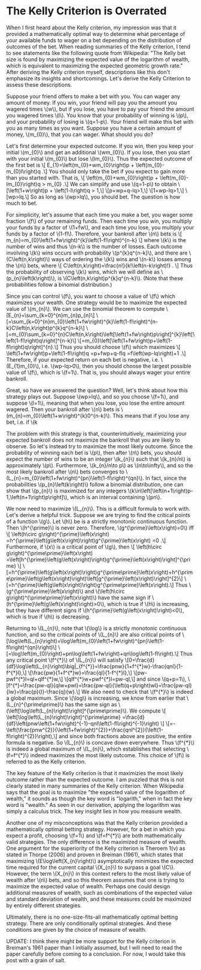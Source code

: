 <html>
<head>
  <meta charset="utf-8">
  <meta name="viewport" content="width=device-width">
  <title>The Kelly Criterion is Overrated</title>
  <script src="https://polyfill.io/v3/polyfill.min.js?features=es6"></script>
  <script id="MathJax-script" async
          src="https://cdn.jsdelivr.net/npm/mathjax@3/es5/tex-mml-chtml.js">
  </script>
</head>
<body>
  <h1>
    The Kelly Criterion is Overrated
  </h1>
  <p>
    When I first heard about the Kelly criterion, my impression was that it provided a mathematically optimal way to determine what percentage of your available funds to wager on a bet depending on the distribution of outcomes of the bet. When reading summaries of the Kelly criterion, I tend to see statements like the following quote from Wikipedia: "The Kelly bet size is found by maximizing the expected value of the logarithm of wealth, which is equivalent to maximizing the expected geometric growth rate." After deriving the Kelly criterion myself, descriptions like this don't emphasize its insights and shortcomings. Let's derive the Kelly Criterion to assess these descriptions.
  </p>
  <p>
    Suppose your friend offers to make a bet with you. You can wager any amount of money. If you win, your friend will pay you the amount you wagered times \(w\), but if you lose, you have to pay your friend the amount you wagered times \(l\). You know that your probability of winning is \(p\), and your probability of losing is \(q=1-p\). Your friend will make this bet with you as many times as you want. Suppose you have a certain amount of money, \(m_{0}\), that you can wager. What should you do?
  </p>
  <p>
    Let's first determine your expected outcome. If you win, then you keep your initial \(m_{0}\) and get an additional \(wm_{0}\). If you lose, then you start with your initial \(m_{0}\) but lose \(lm_{0}\). Thus the expected outcome of the first bet is
    \[
    E_{1}=\left(m_{0}+wm_{0}\right)p + \left(m_{0}-m_{0}l\right)q
    .\]
  You should only take the bet if you expect to gain more than you started with. That is,
    \[
    \left(m_{0}+wm_{0}\right)p + \left(m_{0}-lm_{0}\right)q > m_{0}
    .\]
  We can simplify and use \(q=1-p\) to obtain
    \[\left(1+w\right)p + \left(1-l\right)q > 1,\]
    \[p+wp+q-lq>1,\]
    \[1+wp-lq>1,\]
    \[wp>lq.\]
  So as long as \(wp>lq\), you should bet. The question is how much to bet.
  </p>
  <p>
    For simplicity, let's assume that each time you make a bet, you wager some fraction \(f\) of your remaining funds. Then each time you win, you multiply your funds by a factor of \(1+fw\), and each time you lose, you multiply your funds by a factor of \(1-fl\). Therefore, your bankroll after \(n\) bets is
    \[
    m_{n}=m_{0}\left(1+fw\right)^{k}\left(1-fl\right)^{n-k}
    \]
  where \(k\) is the number of wins and thus \(n-k\) is the number of losses. Each outcome involving \(k\) wins occurs with probability \(p^{k}q^{n-k}\), and there are \(C\left(n,k\right)\) ways of ordering the \(k\) wins and \(n-k\) losses among the \(n\) bets, where
    \[
    C\left(n,k\right)=\frac{n!}{k!\left(n-k\right)!}
    .
    \]
  Thus the probability of observing \(k\) wins, which we will define as \(p_{n}\left(k\right)\), is \(C\left(n,k\right)p^{k}q^{n-k}\). (Note that these probabilities follow a binomial distribution.)
  </p>
  <p>
    Since you can control \(f\), you want to choose a value of \(f\) which maximizes your wealth. One strategy would be to maximize the expected value of \(m_{n}\). We can use the binomial theorem to compute
    \[E_{n}=\sum_{k=0}^{n}m_{n}p_{n}\]
    \[=\sum_{k=0}^{n}m_{0}\left(1+fw\right)^{k}\left(1-fl\right)^{n-k}C\left(n,k\right)p^{k}q^{n-k}\]
    \[=m_{0}\sum_{k=0}^{n}C\left(n,k\right)\left[\left(1+fw\right)p\right]^{k}\left[\left(1-fl\right)q\right]^{n-k}\]
    \[=m_{0}\left[\left(1+fw\right)p+\left(1-fl\right)q\right]^{n}.\]
  Thus you should choose \(f\) which maximizes
    \[
    \left(1+fw\right)p+\left(1-fl\right)q
    =p+fwp+q-flq
    =f\left(wp-lq\right)+1
    .\]
  Therefore, if your expected return on each bet is negative, i.e. \(E_{1}<m_{0}\), i.e. \(wp<lq\), i.e. \(wp-lq<0\), then the coefficient of \(f\) above is negative, and so you should choose the smallest possible value of \(f\), which is \(f=0\). That is, you should not take the bet. This is consistent with our previous findings. However, if your expected return on each bet is positive, i.e. \(E_{1}>m_{0}\), i.e. \(wp-lq>0\), then you should choose the largest possible value of \(f\), which is \(f=1\). That is, you should always wager your entire bankroll.
  </p>
  <p>
    Great, so have we answered the question? Well, let's think about how this strategy plays out. Suppose \(wp>lq\), and so you choose \(f=1\), and suppose \(l=1\), meaning that when you lose, you lose the entire amount wagered. Then your bankroll after \(n\) bets is \(m_{n}=m_{0}\left(1+w\right)^{k}0^{n-k}\). This means that if you lose any bet, i.e. if \(k<n\), then \(m_{n}=0\), which means that you are broke. Since the probability of losing at least one of \(n\) bets is \(1-p^{n}\), which converges to \(1\) as \(n\to\infty\), you will go broke at some point with probability \(1\). So choosing \(l=1\) simultaneously maximizes your expected bankroll and guarantees that your bankroll will eventually diverge from this expected bankroll.
  </p>
  <p>
    The problem with this strategy is that, counterintuitively, maximizing your expected bankroll does not maximize the bankroll that you are likely to observe. So let's instead try to maximize the most likely outcome. Since the probability of winning each bet is \(p\), then after \(n\) bets, you should expect the number of wins to be an integer \(k_{n}\) such that \(k_{n}/n\) is approximately \(p\). Furthermore, \(k_{n}/n\to p\) as \(n\to\infty\), and so the most likely bankroll after \(n\) bets converges to \(L_{n}=m_{0}\left(1+fw\right)^{pn}\left(1-fl\right)^{qn}\). In fact, since the probabilities \(p_{n}\left(k\right)\) follow a binomial distribution, one can show that \(p_{n}\) is maximized for any integers \(k\in\left[\left(n+1\right)p-1,\left(n+1\right)p\right]\), which is an interval containing \(pn\).
  </p>
  <p>
    We now need to maximize \(L_{n}\). This is a difficult formula to work with. Let's derive a helpful trick. Suppose we are trying to find the critical points of a function \(g\). Let \(h\) be is a strictly monotonic continuous function. Then \(h^{\prime}\) is never zero. Therefore, \(g^{\prime}\left(x\right)=0\) iff
    \[
    \left(h\circ g\right)^{\prime}\left(x\right)
    =h^{\prime}\left(g\left(x\right)\right)g^{\prime}\left(x\right)
    =0
    .\]
  Furthermore, if \(x\) is a critical point of \(g\), then
    \[
    \left(h\circ g\right)^{\prime\prime}\left(x\right)
    =\left[h^{\prime}\left(g\left(x\right)\right)g^{\prime}\left(x\right)\right]^{\prime}
    \]
    \[=h^{\prime}\left(g\left(x\right)\right)g^{\prime\prime}\left(x\right)+h^{\prime\prime}\left(g\left(x\right)\right)\left[g^{\prime}\left(x\right)\right]^{2}\]
    \[=h^{\prime}\left(g\left(x\right)\right)g^{\prime\prime}\left(x\right).\]
  Thus \(g^{\prime\prime}\left(x\right)\) and \(\left(h\circ g\right)^{\prime\prime}\left(x\right)\) have the same sign if \(h^{\prime}\left(g\left(x\right)\right)>0\), which is true if \(h\) is increasing, but they have different signs if \(h^{\prime}\left(g\left(x\right)\right)<0\), which is true if \(h\) is decreasing.
  </p>
  <p>
  Returning to \(L_{n}\), note that \(\log\) is a strictly monotonic continuous function, and so the critical points of \(L_{n}\) are also critical points of
    \[\log\left(L_{n}\right)=\log\left(m_{0}\left(1+fw\right)^{pn}\left(1-fl\right)^{qn}\right)\]
    \[=\log\left(m_{0}\right)+pn\log\left(1+fw\right)+qn\log\left(1-fl\right).\]
  Thus any critical point \(f^{*}\) of \(L_{n}\) will satisfy
    \[0=\frac{d}{df}\log\left(L_{n}\right)\big|_{f^{*}}=\frac{pnw}{1+f^{*}w}-\frac{qnl}{1-f^{*}l},\]
    \[\frac{pw}{1+f^{*}w}=\frac{ql}{1-f^{*}l},\]
    \[pw-pwf^{*}l=ql+qlf^{*}w,\]
    \[qlf^{*}w+pwf^{*}l=pw-ql,\]
  and since \(q+p=1\),
    \[f^{*}=\frac{pw-ql}{qlw+pwl}=\frac{pw-ql}{\left(q+p\right)wl}=\frac{pw-ql}{lw}=\frac{p}{l}-\frac{q}{w}.\]
  We also need to check that \(f^{*}\) is indeed a global maximum. Since \(\log\) is increasing, we know from earlier that \(L_{n}^{\prime\prime}\) has the same sign as \(\left[\log\left(L_{n}\right)\right]^{\prime\prime}\). We compute
    \[
    \left[\log\left(L_{n}\right)\right]^{\prime\prime}
    =\frac{d}{df}\left(pnw\left(1+fw\right)^{-1}-qnl\left(1-fl\right)^{-1}\right)
    \]
    \[=-\left(\frac{pnw^{2}}{\left(1+fw\right)^{2}}+\frac{qnl^{2}}{\left(1-fl\right)^{2}}\right),\]
  and since both fractions above are positive, the entire formula is negative. So \(L_{n}\) is concave down everywhere. Thus \(f^{*}\) is indeed a global maximum of \(L_{n}\), which establishes that selecting \(f=f^{*}\) indeed maximizes the most likely outcome. This choice of \(f\) is referred to as the Kelly criterion.
  </p>
  <p>
    The key feature of the Kelly criterion is that it maximizies the most likely outcome rather than the expected outcome. I am puzzled that this is not clearly stated in many summaries of the Kelly criterion. When Wikipedia says that the goal is to maximize "the expected value of the logarithm of wealth," it sounds as though the key word is "logarith," when in fact the key word is "wealth." As seen in our derivation, applying the logarithm was simply a calculus trick. The key insight lies in how you measure wealth.
  </p>
  <p>
    Another one of my misconceptions was that the Kelly criterion provided a mathematically optimal betting strategy. However, for a bet in which you expect a profit, choosing \(f=1\) and \(f=f^{*}\) are both mathematically valid strategies. The only difference is the maximized measure of wealth. One argument for the superiority of the Kelly criterion is Theroem 1(v) as stated in Thorpe (2006) and proven in Breiman (1961), which states that maximizing \(E\log\left(X_{n}\right)\) asymptotically minimizes the expected time required for the current capital \(X_{n}\) to surpass a goal \(C\). However, the term \(X_{n}\) in this context refers to the most likely value of wealth after \(n\) bets, and so this theorem assumes that one is trying to maximize the expected value of wealth. Perhaps one could design additional measures of wealth, such as combinations of the expected value and standard deviation of wealth, and these measures could be maximized by entirely different strategies.
  </p>
  <p>
    Ultimately, there is no one-size-fits-all mathematically optimal betting strategy. There are only conditionally optimal strategies. And these conditions are given by the choice of measure of wealth.
  </p>
  <p>
  UPDATE: I think there might be more support for the Kelly criterion in Breiman's 1961 paper than I initially assumed, but I will need to read the paper carefully before coming to a conclusion. For now, I would take this post with a grain of salt.
  </p>
</body>
</html>
